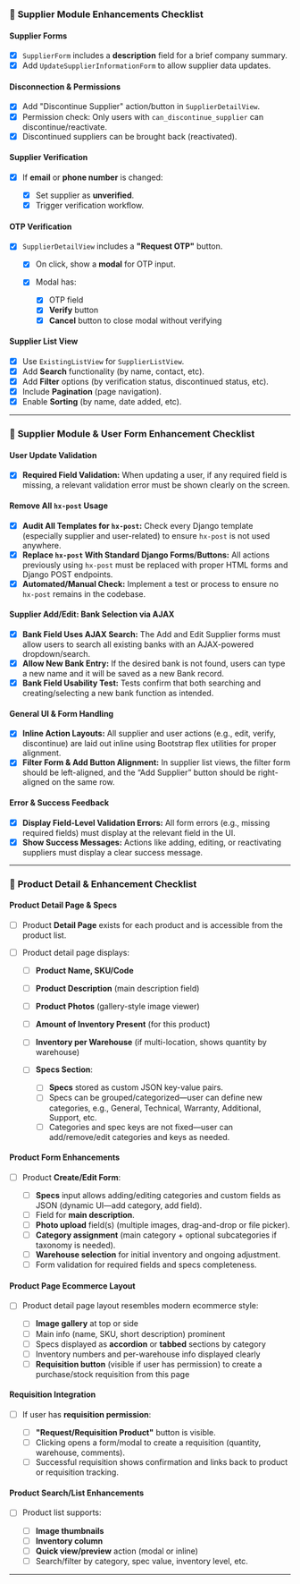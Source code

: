 ### 📝 **Supplier Module Enhancements Checklist**

#### **Supplier Forms**

* [x] `SupplierForm` includes a **description** field for a brief company summary.
* [x] Add `UpdateSupplierInformationForm` to allow supplier data updates.

#### **Disconnection & Permissions**

* [x] Add "Discontinue Supplier" action/button in `SupplierDetailView`.
* [x] Permission check: Only users with `can_discontinue_supplier` can discontinue/reactivate.
* [x] Discontinued suppliers can be brought back (reactivated).

#### **Supplier Verification**

* [x] If **email** or **phone number** is changed:

  * [x] Set supplier as **unverified**.
  * [x] Trigger verification workflow.

#### **OTP Verification**

* [x] `SupplierDetailView` includes a **"Request OTP"** button.

  * [x] On click, show a **modal** for OTP input.
  * [x] Modal has:

    * [x] OTP field
    * [x] **Verify** button
    * [x] **Cancel** button to close modal without verifying

#### **Supplier List View**

* [x] Use `ExistingListView` for `SupplierListView`.
* [x] Add **Search** functionality (by name, contact, etc).
* [x] Add **Filter** options (by verification status, discontinued status, etc).
* [x] Include **Pagination** (page navigation).
* [x] Enable **Sorting** (by name, date added, etc).

---

### 📝 **Supplier Module & User Form Enhancement Checklist**

#### **User Update Validation**

* [x] **Required Field Validation:**
  When updating a user, if any required field is missing, a relevant validation error must be shown clearly on the screen.

#### **Remove All `hx-post` Usage**

* [x] **Audit All Templates for `hx-post`:**
  Check every Django template (especially supplier and user-related) to ensure `hx-post` is not used anywhere.
* [x] **Replace `hx-post` With Standard Django Forms/Buttons:**
  All actions previously using `hx-post` must be replaced with proper HTML forms and Django POST endpoints.
* [x] **Automated/Manual Check:**
  Implement a test or process to ensure no `hx-post` remains in the codebase.

#### **Supplier Add/Edit: Bank Selection via AJAX**

* [x] **Bank Field Uses AJAX Search:**
  The Add and Edit Supplier forms must allow users to search all existing banks with an AJAX-powered dropdown/search.
* [x] **Allow New Bank Entry:**
  If the desired bank is not found, users can type a new name and it will be saved as a new Bank record.
* [x] **Bank Field Usability Test:**
  Tests confirm that both searching and creating/selecting a new bank function as intended.

#### **General UI & Form Handling**

* [x] **Inline Action Layouts:**
  All supplier and user actions (e.g., edit, verify, discontinue) are laid out inline using Bootstrap flex utilities for proper alignment.
* [x] **Filter Form & Add Button Alignment:**
  In supplier list views, the filter form should be left-aligned, and the “Add Supplier” button should be right-aligned on the same row.

#### **Error & Success Feedback**

* [x] **Display Field-Level Validation Errors:**
  All form errors (e.g., missing required fields) must display at the relevant field in the UI.
* [x] **Show Success Messages:**
  Actions like adding, editing, or reactivating suppliers must display a clear success message.

---

### 📝 **Product Detail & Enhancement Checklist**

#### **Product Detail Page & Specs**

* [ ] Product **Detail Page** exists for each product and is accessible from the product list.
* [ ] Product detail page displays:

  * [ ] **Product Name, SKU/Code**
  * [ ] **Product Description** (main description field)
  * [ ] **Product Photos** (gallery-style image viewer)
  * [ ] **Amount of Inventory Present** (for this product)
  * [ ] **Inventory per Warehouse** (if multi-location, shows quantity by warehouse)
  * [ ] **Specs Section**:

    * [ ] **Specs** stored as custom JSON key-value pairs.
    * [ ] Specs can be grouped/categorized—user can define new categories, e.g., General, Technical, Warranty, Additional, Support, etc.
    * [ ] Categories and spec keys are not fixed—user can add/remove/edit categories and keys as needed.

#### **Product Form Enhancements**

* [ ] Product **Create/Edit Form**:

  * [ ] **Specs** input allows adding/editing categories and custom fields as JSON (dynamic UI—add category, add field).
  * [ ] Field for **main description**.
  * [ ] **Photo upload** field(s) (multiple images, drag-and-drop or file picker).
  * [ ] **Category assignment** (main category + optional subcategories if taxonomy is needed).
  * [ ] **Warehouse selection** for initial inventory and ongoing adjustment.
  * [ ] Form validation for required fields and specs completeness.

#### **Product Page Ecommerce Layout**

* [ ] Product detail page layout resembles modern ecommerce style:

  * [ ] **Image gallery** at top or side
  * [ ] Main info (name, SKU, short description) prominent
  * [ ] Specs displayed as **accordion** or **tabbed** sections by category
  * [ ] Inventory numbers and per-warehouse info displayed clearly
  * [ ] **Requisition button** (visible if user has permission) to create a purchase/stock requisition from this page

#### **Requisition Integration**

* [ ] If user has **requisition permission**:

  * [ ] **"Request/Requisition Product"** button is visible.
  * [ ] Clicking opens a form/modal to create a requisition (quantity, warehouse, comments).
  * [ ] Successful requisition shows confirmation and links back to product or requisition tracking.

#### **Product Search/List Enhancements**

* [ ] Product list supports:

  * [ ] **Image thumbnails**
  * [ ] **Inventory column**
  * [ ] **Quick view/preview** action (modal or inline)
  * [ ] Search/filter by category, spec value, inventory level, etc.

---
